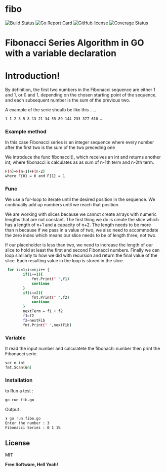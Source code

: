 # fibo

[![Build Status](https://travis-ci.org/diiegg/fibo.svg?branch=master)](https://travis-ci.org/diiegg/fibo)
[![Go Report Card](https://goreportcard.com/badge/github.com/diiegg/fibo)](https://goreportcard.com/report/github.com/diiegg/fibo)
[![GitHub license](https://img.shields.io/badge/license-MIT-blue.svg)](https://github.com/diiegg/fibo/blob/master/MIT.txt)
[![Coverage Status](https://coveralls.io/repos/github/diiegg/fibo/badge.svg)](https://coveralls.io/github/diiegg/fibo)


# Fibonacci Series Algorithm in GO with a variable declaration

# Introduction!
     
By definition, the first two numbers in the Fibonacci sequence are either 1 and 1, or 0 and 1, depending on the chosen starting point of the sequence, and each subsequent number is the sum of the previous two.

A example of the serie shoulb be like this .....
```sh
1 1 2 3 5 8 13 21 34 55 89 144 233 377 610 …
```

### Example method

In this case Fibonacci series is an integer sequence where every number after the first two is the sum of the two preceding one

We introduce the func fibonacci(), which receives an int and returns another int, where fibonacci is calculates as as sum of n-1th term and n-2th term.

```sh
F(n)=F(n-1)+F(n-2)
where F{0} = 0 and F{1} = 1
```
### Func
We use a for-loop to iterate until the desired position in the sequence. We continually add up numbers until we reach that position.

We are working with slices because we cannot create arrays with numeric lengths that are not constant. The first thing we do is create the slice which has a length of n+1 and a capacity of n+2. The length needs to be more than n because if we pass in a value of two, we also need to accommodate the zero index which means our slice needs to be of length three, not two.

If our placeholder is less than two, we need to increase the length of our slice to hold at least the first and second Fibonacci numbers. Finally we can loop similarly to how we did with recursion and return the final value of the slice. Each resulting value in the loop is stored in the slice.

```sh
 for i:=1;i<=n;i++ {
        if(i==1){
            fmt.Print(" ",f1)
            continue
        }
        if(i==2){
            fmt.Print(" ",f2)
            continue
        }
        nextTerm = f1 + f2
        f1=f2
        f2=nextFib
        fmt.Print(" ",nextFib)
```



### Variable
It read the input number and calculatete the fibonachi number then print the Fibonacci serie.

```sh
var n int
fmt.Scan(&n)

```

### Installation

to Run  a test :

```sh
go run fib.go
```

Output :

```sh
❯ go run fibo.go
Enter the number : 3
Fibonacci Series : 0 1 1% 
```

License
----

MIT


**Free Software, Hell Yeah!**
